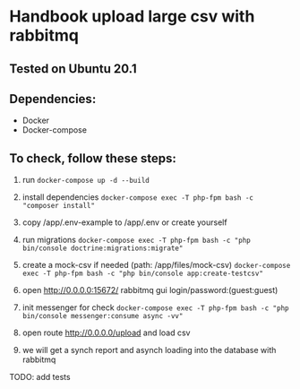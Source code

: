 # Handbook upload large csv with rabbitmq

## Tested on Ubuntu 20.1

## Dependencies:
- Docker
- Docker-compose


## To check, follow these steps:
1) run ```docker-compose up -d --build```

2) install dependencies ```docker-compose exec -T php-fpm bash -c "composer install"```

3) copy /app/.env-example to /app/.env or create yourself

4) run migrations ```docker-compose exec -T php-fpm bash -c "php bin/console doctrine:migrations:migrate"```

5) create a mock-csv if needed (path: /app/files/mock-csv) ```docker-compose exec -T php-fpm bash -c "php bin/console app:create-testcsv"```

6) open http://0.0.0.0:15672/  rabbitmq gui login/password:(guest:guest)

7) init messenger for check ```docker-compose exec -T php-fpm bash -c "php bin/console messenger:consume async -vv"```

8) open route http://0.0.0.0/upload and load csv

9) we will get a synch report and asynch loading into the database with rabbitmq

TODO: add tests